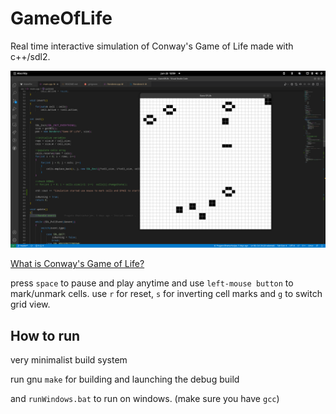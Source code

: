 # GameOfLife
Real time interactive simulation of Conway's Game of Life made with c++/sdl2. 
<br>

<img src = "Screenshot.png">
<br>

<a href="https://en.wikipedia.org/wiki/Conway%27s_Game_of_Life">What is Conway's Game of Life?</a>


press `space` to pause and play anytime and use `left-mouse button` to mark/unmark cells.
use `r` for reset, `s` for inverting cell marks and `g` to switch grid view.

## How to run

very minimalist build system

run gnu `make` for building and launching the debug build 

and `runWindows.bat` to run on windows. (make sure you have `gcc`)
